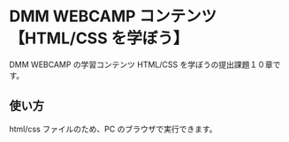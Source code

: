 # DMM WEBCAMP コンテンツ【HTML/CSS を学ぼう】

DMM WEBCAMP の学習コンテンツ HTML/CSS を学ぼうの提出課題１０章です。

## 使い方

html/css ファイルのため、PC のブラウザで実行できます。
